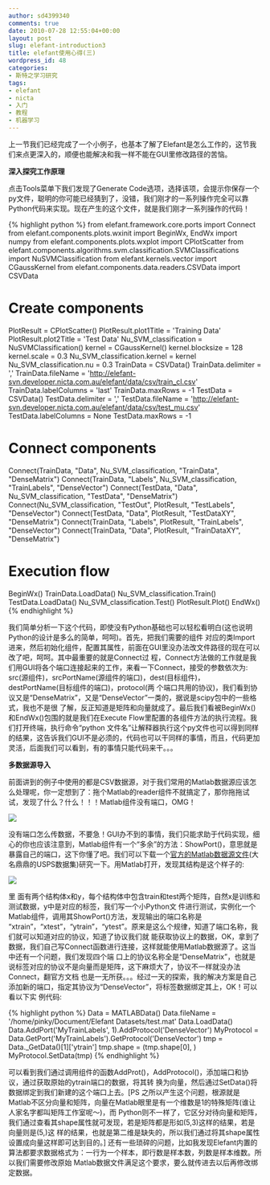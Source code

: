 ```yaml
---
author: sd4399340
comments: true
date: 2010-07-28 12:55:04+00:00
layout: post
slug: elefant-introduction3
title: elefant使用心得(三)
wordpress_id: 48
categories:
- 斯特之学习研究
tags:
- elefant
- nicta
- 入门
- 教程
- 机器学习
---
```


上一节我们已经完成了一个小例子，也基本了解了Elefant是怎么工作的，这节我们来点更深入的，顺便也能解决和我一样不能在GUI里修改路径的苦恼。


**深入探究工作原理**


点击Tools菜单下我们发现了Generate Code选项，选择该项，会提示你保存一个py文件，聪明的你可能已经猜到了，没错，我们刚才的一系列操作完全可以靠Python代码来实现。现在产生的这个文件，就是我们刚才一系列操作的代码！<!-- more -->

{% highlight python %}
from elefant.framework.core.ports import Connect
from elefant.components.plots.wxinit import BeginWx, EndWx
import numpy
from elefant.components.plots.wxplot import CPlotScatter
from elefant.components.algorithms.svm.classification.SVMClassifications import NuSVMClassification
from elefant.kernels.vector import CGaussKernel
from elefant.components.data.readers.CSVData import CSVData
# Create components
PlotResult = CPlotScatter()
PlotResult.plot1Title = 'Training Data'
PlotResult.plot2Title = 'Test Data'
Nu_SVM_classification = NuSVMClassification()
kernel = CGaussKernel()
kernel.blocksize = 128
kernel.scale = 0.3
Nu_SVM_classification.kernel = kernel
Nu_SVM_classification.nu = 0.3
TrainData = CSVData()
TrainData.delimiter = ','
TrainData.fileName = 'http://elefant-svn.developer.nicta.com.au/elefant/data/csv/train_cl.csv'
TrainData.labelColumns = 'last'
TrainData.maxRows = -1
TestData = CSVData()
TestData.delimiter = ','
TestData.fileName = 'http://elefant-svn.developer.nicta.com.au/elefant/data/csv/test_mu.csv'
TestData.labelColumns = None
TestData.maxRows = -1
# Connect components
Connect(TrainData, "Data", Nu_SVM_classification, "TrainData", "DenseMatrix")
Connect(TrainData, "Labels", Nu_SVM_classification, "TrainLabels", "DenseVector")
Connect(TestData, "Data", Nu_SVM_classification, "TestData", "DenseMatrix")
Connect(Nu_SVM_classification, "TestOut", PlotResult, "TestLabels", "DenseVector")
Connect(TestData, "Data", PlotResult, "TestDataXY", "DenseMatrix")
Connect(TrainData, "Labels", PlotResult, "TrainLabels", "DenseVector")
Connect(TrainData, "Data", PlotResult, "TrainDataXY", "DenseMatrix")
# Execution flow
BeginWx()
TrainData.LoadData()
Nu_SVM_classification.Train()
TestData.LoadData()
Nu_SVM_classification.Test()
PlotResult.Plot()
EndWx()
{% endhighlight %}

我们简单分析一下这个代码，即使没有Python基础也可以轻松看明白(这也说明Python的设计是多么的简单，呵呵)。首先，把我们需要的组件  对应的类Import进来，然后初始化组件，配置其属性，前面在GUI里没办法改文件路径的现在可以改了吧，呵呵。其中最重要的就是Connect过  程，Connect方法做的工作就是我们用GUI将各个端口连接起来的工作，来看一下Connect，接受的参数依次为:   src(源组件)，srcPortName(源组件的端口)，dest(目标组件)，destPortName(目标组件的端口)，protocol(两   个端口共用的协议)，我们看到协议又是“DenseMatrix”，又是“DenseVector”一类的，据说是scipy包中的一些格式，我也不是很  了解，反正知道是矩阵和向量就成了。最后我们看被BeginWx()和EndWx()包围的就是我们在Execute   Flow里配置的各组件方法的执行流程。我们打开终端，执行命令“python   文件名”让解释器执行这个py文件也可以得到同样的结果，这告诉我们GUI不是必须的，代码也可以干同样的事情，而且，代码更加灵活，后面我们可以看到，有的事情只能代码来干。。。


**多数据源导入**


前面讲到的例子中使用的都是CSV数据源，对于我们常用的Matlab数据源应该怎么处理呢，你一定想到了：拖个Matlab的reader组件不就搞定了，那你拖拖试试，发现了什么？什么！！！Matlab组件没有端口，OMG！

[![](http://pinkyjie.com/wordpress/wp-content/uploads/2010/07/matlab.png)](http://pinkyjie.com/wordpress/wp-content/uploads/2010/07/matlab.png)

没有端口怎么传数据，不要急！GUI办不到的事情，我们只能求助于代码实现，细心的你也应该注意到，Matlab组件有一个“多余”的方法：ShowPort()，意思就是暴露自己的端口，这下你懂了吧。我们可以下载一个[官方的Matlab数据源文件](http://elefant-svn.developer.nicta.com.au/elefant/data/mat/usps.mat)(大名鼎鼎的USPS数据集)研究一下。用Matlab打开，发现其结构是这个样子的:


[![](http://pinkyjie.com/wordpress/wp-content/uploads/2010/07/usps.png)](http://pinkyjie.com/wordpress/wp-content/uploads/2010/07/usps.png)


里 面有两个结构体x和y，每个结构体中包含train和test两个矩阵，自然x是训练和测试数据，y中是对应的标签，我们写一个小Python文  件进行测试，实例化一个Matlab组件，调用其ShowPort()方法，发现输出的端口名称是  “xtrain”，“xtest”，“ytrain”，“ytest”。原来是这么个规律，知道了端口名称，我们就可以知道对应的协议，知道了协议我们就   能获取协议上的数据，OK，拿到了数据，我们自己写Connect函数进行连接，这样就能使用Matlab数据源了。这当中还有一个问题，我们发现四个端   口上的协议名称全是“DenseMatrix”，也就是说标签对应的协议不是向量而是矩阵，这下麻烦大了，协议不一样就没办法Connect，翻官方文档   也是一无所获。。。经过一天的探索，我的解决方案是自己添加新的端口，指定其协议为“DenseVector”，将标签数据绑定其上，OK！可以看以下实  例代码:

{% highlight python %}
Data = MATLABData()
Data.fileName = '/home/pinky/Document/Elefant Datasets/test.mat'
Data.LoadData()
Data.AddPort('MyTrainLabels', 1).AddProtocol('DenseVector')
MyProtocol = Data.GetPort('MyTrainLabels').GetProtocol('DenseVector')
tmp = Data._GetData()[1]['ytrain']
tmp.shape = (tmp.shape[0], )
MyProtocol.SetData(tmp)
{% endhighlight %}

可以看到我们通过调用组件的函数AddProt()，AddProtocol()，添加端口和协议，通过获取原始的ytrain端口的数据，将其转  换为向量，然后通过SetData()将数据绑定到我们新建的这个端口上去。\[PS   之所以产生这个问题，根源就是Matlab不区分向量和矩阵，向量在Matlab眼里是有一个维数是1的特殊矩阵(谁让人家名字都叫矩阵工作室呢～)，而   Python则不一样了，它区分对待向量和矩阵，我们通过查看其shape属性就可发现，若是矩阵都是形如(5,3)这样的结果，若是向量则是(5,)这  样的结果，也就是第二维是缺失的，所以我们通过将其shape属性设置成向量这样即可达到目的。\]   还有一些琐碎的问题，比如我发现Elefant内置的算法都要求数据格式为：一行为一个样本，即行数是样本数，列数是样本维数。所以我们需要修改原始  Matlab数据文件满足这个要求，要么就传进去以后再修改绑定数据。
